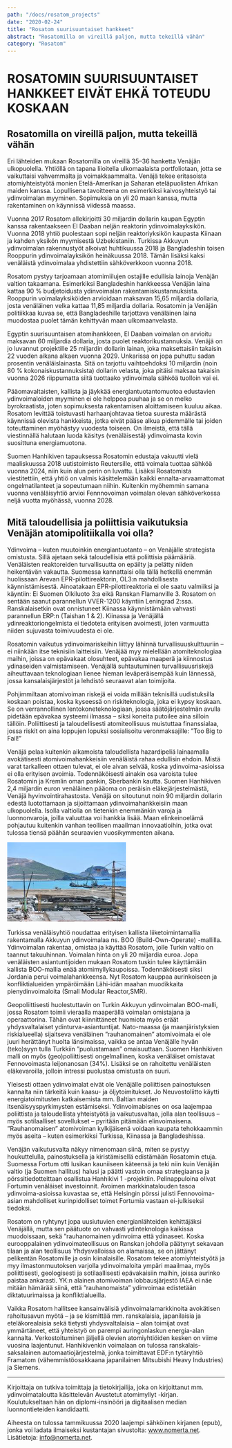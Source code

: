```yaml
---
path: "/docs/rosatom_projects"
date: "2020-02-24"
title: "Rosatom suurisuuntaiset hankkeet"
abstract: "Rosatomilla on vireillä paljon, mutta tekeillä vähän"
category: "Rosatom"
---
```


# ROSATOMIN SUURISUUNTAISET HANKKEET EIVÄT EHKÄ TOTEUDU KOSKAAN

## Rosatomilla on vireillä paljon, mutta tekeillä vähän
Eri lähteiden mukaan Rosatomilla on vireillä 35–36 hanketta Venäjän ulkopuolella. Yhtiöllä on tapana liioitella ulkomaalaista portfoliotaan, jotta se vaikuttaisi vahvemmalta ja voimakkaammalta. Venäjä tekee eritasoista atomiyhteistyötä monien Etelä-Amerikan ja Saharan eteläpuolisten Afrikan maiden kanssa. Lopullisena tavoitteena on esimerkiksi kaivosyhteistyö tai ydinvoimalan myyminen. Sopimuksia on yli 20 maan kanssa, mutta rakentaminen on käynnissä viidessä maassa.

Vuonna 2017 Rosatom allekirjoitti 30 miljardin dollarin kaupan Egyptin kanssa rakentaakseen El Daaban neljän reaktorin ydinvoimalayksikön. Vuonna 2018 yhtiö puolestaan sopi neljän reaktoriyksikön kaupasta Kiinaan ja kahden yksikön myymisestä Uzbekistaniin. Turkissa Akkuyun ydinvoimalan rakennustyöt alkoivat huhtikuussa 2018 ja Bangladeshin toisen Rooppurin ydinvoimalayksikön heinäkuussa 2018. Tämän lisäksi kaksi venäläistä ydinvoimalaa yhdistettiin sähköverkkoon vuonna 2018.

Rosatom pystyy tarjoamaan atomimiilujen ostajille edullisia lainoja Venäjän valtion takaamana.  Esimerkiksi Bangladeshin hankkeessa Venäjän laina kattaa 90 % budjetoidusta ydinvoimalan rakentamiskustannuksista. Rooppurin voimalayksiköiden arvioidaan maksavan 15,65 miljardia dollaria, josta venäläinen velka kattaa 11,85 miljardia dollaria. Rosatomin ja Venäjän politiikkaa kuvaa se, että Bangladeshille tarjottava venäläinen laina muodostaa puolet tämän kehittyvän maan ulkomaanvelasta.

Egyptin suurisuuntaisen atomihankkeen, El Daaban voimalan on arvioitu maksavan 60 miljardia dollaria, josta puolet reaktorikustannuksia. Venäjä on jo luvannut projektille 25 miljardin dollarin lainan, joka maksettaisiin takaisin 22 vuoden aikana alkaen vuonna 2029. Unkarissa on jopa puhuttu sadan prosentin venäläislainasta. Sitä on tarjottu vaihtoehdoksi 10 miljardin (noin 80 % kokonaiskustannuksista) dollarin velasta, joka pitäisi maksaa takaisin vuonna 2026 riippumatta siitä tuottaako ydinvoimala sähköä tuolloin vai ei. 

Pääomavaltaisten, kallista ja jäykkää energiantuotantomuotoa edustavien ydinvoimaloiden myyminen ei ole helppoa puuhaa ja se on melko byrokraatista, joten sopimuksesta rakentamisen aloittamiseen kuuluu aikaa. Rosatom levittää toistuvasti harhaanjohtavaa tietoa suuresta määrästä käynnissä olevista hankkeista, jotka eivät pääse alkua pidemmälle tai joiden toteuttaminen myöhästyy vuodesta toiseen. On ilmeistä, että tällä viestinnällä halutaan luoda käsitys (venäläisestä) ydinvoimasta kovin suosittuna energiamuotona.

Suomen Hanhikiven tapauksessa Rosatomin edustaja vakuutti vielä maaliskuussa 2018 uutistoimisto Reutersille, että voimala tuottaa sähköä vuonna 2024, niin kuin alun perin on luvattu. Lisäksi Rosatomista viestitettiin, että yhtiö on valmis käsittelemään kaikki ennalta-arvaamattomat ongelmatilanteet ja sopeutumaan niihin. Kuitenkin myöhemmin samana vuonna venäläisyhtiö arvioi Fennnovoiman voimalan olevan sähköverkossa neljä vuotta myöhässä, vuonna 2028.

## Mitä taloudellisia ja poliittisia vaikutuksia Venäjän atomipolitiikalla voi olla?

Ydinvoima – kuten muutoinkin energiantuotanto – on Venäjälle strategista omistusta. Sillä ajetaan sekä taloudellisia että poliittisia päämääriä. Venäläisten reaktoreiden turvallisuutta on epäilty ja pelätty niiden heikentävän vakautta. Suomessa kannattaisi olla tällä hetkellä enemmän huolissaan Arevan EPR-pilottireaktorin, OL3:n mahdollisesta käynnistämisestä. Ainoatakaan EPR-pilottireaktoria ei ole saatu valmiiksi ja käyntiin: Ei Suomen Olkiluoto 3:a eikä Ranskan Flamanville 3. Rosatom on sentään saanut parannellun VVER-1200 käyntiin Leningrad 2:ssa. Ranskalaisetkin ovat onnistuneet Kiinassa käynnistämään vahvasti parannellun ERP:n (Taishan 1 & 2). Kiinassa ja Venäjällä ydinreaktoriongelmista ei tiedoteta erityisen avoimesti, joten varmuutta niiden sujuvasta toimivuudesta ei ole.

Rosatomin vaikutus ydinvoimariskeihin liittyy lähinnä turvallisuuskulttuuriin – ei niinkään itse teknisiin laitteisiin. Venäjää myy mielellään atomiteknologiaa maihin, joissa on epävakaat olosuhteet, epävakaa maaperä ja kiinnostus ydinaseiden valmistamiseen. Venäjällä suhtautuminen turvallisuusriskejä aiheuttavaan teknologiaan lienee hieman leväperäisempää kuin lännessä, jossa kansalaisjärjestöt ja lehdistö seuraavat alan toimijoita. 

Pohjimmiltaan atomivoiman riskejä ei voida millään teknisillä uudistuksilla koskaan poistaa, koska kyseessä on riskiteknologia, joka ei kypsy koskaan. Se on verrannollinen lentokoneteknologiaan, jossa säätöjärjestelmän avulla pidetään epävakaa systeemi ilmassa – siksi koneita putoilee aina silloin tällöin. Poliittisesti ja taloudellisesti atomiteollisuus muistuttaa finanssialaa, jossa riskit on aina loppujen lopuksi sosialisoitu veronmaksajille: ”Too Big to Fail!”

Venäjä pelaa kuitenkin aikamoista taloudellista hazardipeliä lainaamalla avokätisesti atomivoimahankkeisiin venäläistä rahaa edullisin ehdoin. Mistä varat tarkalleen ottaen tulevat, ei ole aivan selvää, koska ydinvoima-asioissa ei olla erityisen avoimia. Todennäköisesti ainakin osa varoista tulee Rosatomin ja Kremlin oman pankin, Sberbankin kautta. Suomen Hanhikiven 2,4 miljardin euron venäläinen pääoma on peräisin eläkejärjestelmästä, Venäjä hyvinvointirahastosta. Venäjä on sitoutunut noin 90 miljardin dollarin edestä luotottamaan ja sijoittamaan ydinvoimahankkeisiin maan ulkopuolella. Isolla valtiolla on tietenkin enemmänkin varoja ja luonnonvaroja, joilla valuuttaa voi hankkia lisää. Maan elinkeinoelämä pohjautuu kuitenkin vanhan teollisen maailman innovaatioihin, jotka ovat tulossa tiensä päähän seuraavien vuosikymmenten aikana.

![akkuyu](./images/akkuyu.jpg)

Turkissa venäläisyhtiö noudattaa erityisen kallista liiketoimintamallia rakentamalla Akkuyun ydinvoimalaa ns. BOO (Build-Own-Operate) -mallilla. Ydinvoimalan rakentaa, omistaa ja käyttää Rosatom, jolle Turkin valtio on taannut takuuhinnan. Voimalan hinta on yli 20 miljardia euroa. Jopa venäläisten asiantuntijoiden mukaan Rosatom tuskin tulee käyttämään kallista BOO-mallia enää atomimyllykaupoissa. Todennäköisesti siksi Jordania perui voimalahankkeensa. Nyt Rosatom kauppaa aurinkoiseen ja konfliktialueiden ympäröimään Lähi-idän maahan muodikkaita pienydinvoimaloita (Small Modular Reactor,SMR).

Geopoliittisesti huolestuttavin on Turkin Akkuyun ydinvoimalan BOO-malli, jossa Rosatom toimii vieraalla maaperällä voimalan omistajana ja operaattorina. Tähän ovat kiinnittäneet huomiota myös eräät yhdysvaltalaiset ydinturva-asiantuntijat. Nato-maassa (ja maanjäristyksien riskialueella) sijaitseva venäläinen ”rauhanomainen” atomivoimala ei ole juuri herättänyt huolta länsimaissa, vaikka se antaa Venäjälle hyvän (teko)syyn tulla Turkkiin ”puolustamaan” omaisuuttaan. Suomen Hanhikiven malli on myös (geo)poliittisesti ongelmallinen, koska venäläiset omistavat Fennovoimasta leijonanosan (34%). Lisäksi se on rahoitettu venäläisten eläkevaroilla, jolloin intressi puolustaa omistusta on suuri.

Yleisesti ottaen ydinvoimalat eivät ole Venäjälle poliittisen painostuksen kannalta niin tärkeitä kuin kaasu- ja öljytoimitukset. Jo Neuvostoliitto käytti energiatoimitusten katkaisemista mm. Baltian maiden itsenäisyyspyrkimysten estämiseksi. Ydinvoimabisnes on osa laajempaa poliittista ja taloudellista yhteistyötä ja vaikutusvaltaa, jolla alan teollisuus – myös sotilaalliset sovellukset – pyritään pitämään elinvoimaisena. ”Rauhanomaisen” atomivoiman kylkijäisenä voidaan kaupata tehokkaammin myös aseita – kuten esimerkiksi Turkissa, Kiinassa ja Bangladeshissa.

Venäjän vaikutusvalta näkyy nimenomaan siinä, miten se pystyy houkuttelulla, painostuksella ja kiristämisellä edistämään Rosatomin etuja. Suomessa Fortum otti lusikan kauniiseen käteensä ja teki niin kuin Venäjän valtio (ja Suomen hallitus) halusi ja päätti vastoin omaa strategiaansa ja pörssitiedotteittaan osallistua Hanhikivi 1 -projektiin. Pelinappuloina olivat Fortumin venäläiset investoinnit. Avoimen markkinatalouden tasoa ydinvoima-asioissa kuvastaa se, että Helsingin pörssi julisti Fennovoima-asian mahdolliset kurinpidolliset toimet Fortumia vastaan ei-julkiseksi tiedoksi. 

Rosatom on ryhtynyt jopa uusiutuvien energianlähteiden kehittäjäksi Venäjällä, mutta sen päätuote on vahvasti ydinteknologia kaikissa muodoissaan, sekä ”rauhanomainen ydinvoima että ydinaseet. Koska eurooppalainen ydinvoimateollisuus on Ranskan johdolla päätynyt sekavaan tilaan ja alan teollisuus Yhdysvalloissa on alamaissa, se on jättänyt pelikentän Rosatomille ja osin kiinalaisille. Rosatom tekee atomiyhteistyötä ja myy ilmastonmuutoksen varjolla ydinvoimaloita ympäri maailmaa, myös poliittisesti, geologisesti ja sotilaallisesti epävakaisiin maihin, joissa aurinko paistaa ankarasti. YK:n alainen atomivoiman lobbausjärjestö IAEA ei näe mitään hämärää siinä, että ”rauhanomaista” ydinvoimaa edistetään diktatuurimaissa ja konfliktialueilla.

Vaikka Rosatom hallitsee kansainvälisiä ydinvoimalamarkkinoita avokätisen rahoitusavun myötä – ja se kismittää mm. ranskalaisia, japanilaisia ja eteläkorealaisia sekä tietysti yhdysvaltalaisia – alan toimijat ovat ymmärtäneet, että yhteistyö on parempi auringonlaskun energia-alan kannalta. Verkostoituminen jäljellä olevien atomiyhtiöiden kesken on viime vuosina laajentunut. Hanhikivenkin voimalaan on tulossa ranskalais-saksalainen automaatiojärjestelmä, jonka toimittavat EDF:n tytäryhtiö Framatom (vähemmistöosakkaana japanilainen Mitsubishi Heavy Industries) ja Siemens.


****************
Kirjoittaja on tutkiva toimittaja ja tietokirjailija, joka on kirjoittanut mm. ydinvoimataloutta käsittelevän Avustetut atomimyllyt -kirjan. Koulutukseltaan hän on diplomi-insinööri ja digitaalisen median luonnontieteiden kandidaatti.

Aiheesta on tulossa tammikuussa 2020 laajempi sähköinen kirjanen (epub), jonka voi ladata ilmaiseksi kustantajan sivustolta: www.nomerta.net. Lisätietoja: info@nomerta.net. 



